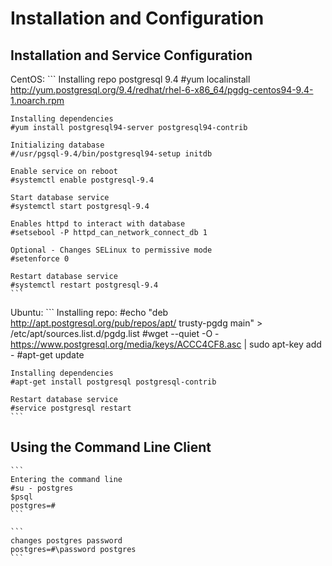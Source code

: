 Installation and Configuration
==============================

Installation and Service Configuration
--------------------------------------
CentOS:
    ```
    Installing repo postgresql 9.4
    #yum localinstall http://yum.postgresql.org/9.4/redhat/rhel-6-x86_64/pgdg-centos94-9.4-1.noarch.rpm

    Installing dependencies
    #yum install postgresql94-server postgresql94-contrib
    
    Initializing database
    #/usr/pgsql-9.4/bin/postgresql94-setup initdb

    Enable service on reboot
    #systemctl enable postgresql-9.4

    Start database service
    #systemctl start postgresql-9.4

    Enables httpd to interact with database
    #setsebool -P httpd_can_network_connect_db 1

    Optional - Changes SELinux to permissive mode
    #setenforce 0

    Restart database service
    #systemctl restart postgresql-9.4
    ```
Ubuntu:
    ```
    Installing repo:
    #echo "deb http://apt.postgresql.org/pub/repos/apt/ trusty-pgdg main" > /etc/apt/sources.list.d/pgdg.list
    #wget --quiet -O - https://www.postgresql.org/media/keys/ACCC4CF8.asc | sudo apt-key add -
    #apt-get update 

    Installing dependencies
    #apt-get install postgresql postgresql-contrib

    Restart database service
    #service postgresql restart
    ```


Using the Command Line Client
-----------------------------

    ```
    Entering the command line
    #su - postgres
    $psql
    postgres=#
    ```

    ```
    changes postgres password
    postgres=#\password postgres
    ```
